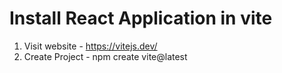 # Install React Application in vite

1. Visit website - https://vitejs.dev/
2. Create Project - npm create vite@latest
